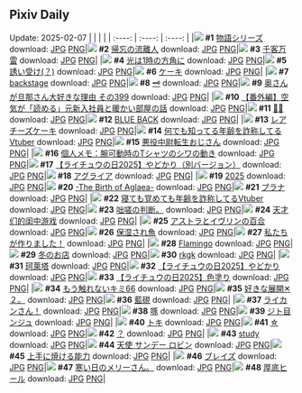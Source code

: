 ## Pixiv Daily
Update: 2025-02-07
|      |      |      |
| :----: | :----: | :----: |
|![](https://pixiv.microyu.workers.dev/c/240x480/img-master/img/2025/02/05/07/44/02/126912441_p0_master1200.jpg) **#1** [物語シリーズ](https://www.pixiv.net/artworks/126912441) download: [JPG](https://pixiv.microyu.workers.dev/img-original/img/2025/02/05/07/44/02/126912441_p0.jpg) [PNG](https://pixiv.microyu.workers.dev/img-original/img/2025/02/05/07/44/02/126912441_p0.png)|![](https://pixiv.microyu.workers.dev/c/240x480/img-master/img/2025/02/05/00/00/32/126903857_p0_master1200.jpg) **#2** [帰忘の流離人](https://www.pixiv.net/artworks/126903857) download: [JPG](https://pixiv.microyu.workers.dev/img-original/img/2025/02/05/00/00/32/126903857_p0.jpg) [PNG](https://pixiv.microyu.workers.dev/img-original/img/2025/02/05/00/00/32/126903857_p0.png)|![](https://pixiv.microyu.workers.dev/c/240x480/img-master/img/2025/02/06/00/00/22/126935990_p0_master1200.jpg) **#3** [千客万雷](https://www.pixiv.net/artworks/126935990) download: [JPG](https://pixiv.microyu.workers.dev/img-original/img/2025/02/06/00/00/22/126935990_p0.jpg) [PNG](https://pixiv.microyu.workers.dev/img-original/img/2025/02/06/00/00/22/126935990_p0.png)|
|![](https://pixiv.microyu.workers.dev/c/240x480/img-master/img/2025/02/05/01/00/05/126906160_p0_master1200.jpg) **#4** [光は1時の方角に](https://www.pixiv.net/artworks/126906160) download: [JPG](https://pixiv.microyu.workers.dev/img-original/img/2025/02/05/01/00/05/126906160_p0.jpg) [PNG](https://pixiv.microyu.workers.dev/img-original/img/2025/02/05/01/00/05/126906160_p0.png)|![](https://pixiv.microyu.workers.dev/c/240x480/img-master/img/2025/02/05/00/11/03/126904590_p0_master1200.jpg) **#5** [誘い受け(？)](https://www.pixiv.net/artworks/126904590) download: [JPG](https://pixiv.microyu.workers.dev/img-original/img/2025/02/05/00/11/03/126904590_p0.jpg) [PNG](https://pixiv.microyu.workers.dev/img-original/img/2025/02/05/00/11/03/126904590_p0.png)|![](https://pixiv.microyu.workers.dev/c/240x480/img-master/img/2025/02/05/19/30/03/126925718_p0_master1200.jpg) **#6** [ケーキ](https://www.pixiv.net/artworks/126925718) download: [JPG](https://pixiv.microyu.workers.dev/img-original/img/2025/02/05/19/30/03/126925718_p0.jpg) [PNG](https://pixiv.microyu.workers.dev/img-original/img/2025/02/05/19/30/03/126925718_p0.png)|
|![](https://pixiv.microyu.workers.dev/c/240x480/img-master/img/2025/02/05/00/00/29/126903841_p0_master1200.jpg) **#7** [backstage](https://www.pixiv.net/artworks/126903841) download: [JPG](https://pixiv.microyu.workers.dev/img-original/img/2025/02/05/00/00/29/126903841_p0.jpg) [PNG](https://pixiv.microyu.workers.dev/img-original/img/2025/02/05/00/00/29/126903841_p0.png)|![](https://pixiv.microyu.workers.dev/c/240x480/img-master/img/2025/02/05/00/25/59/126905115_p0_master1200.jpg) **#8** [🗝️](https://www.pixiv.net/artworks/126905115) download: [JPG](https://pixiv.microyu.workers.dev/img-original/img/2025/02/05/00/25/59/126905115_p0.jpg) [PNG](https://pixiv.microyu.workers.dev/img-original/img/2025/02/05/00/25/59/126905115_p0.png)|![](https://pixiv.microyu.workers.dev/c/240x480/img-master/img/2025/02/05/00/06/54/126904389_p0_master1200.jpg) **#9** [奥さんが旦那さん大好きな理由 その399](https://www.pixiv.net/artworks/126904389) download: [JPG](https://pixiv.microyu.workers.dev/img-original/img/2025/02/05/00/06/54/126904389_p0.jpg) [PNG](https://pixiv.microyu.workers.dev/img-original/img/2025/02/05/00/06/54/126904389_p0.png)|
|![](https://pixiv.microyu.workers.dev/c/240x480/img-master/img/2025/02/06/19/08/08/126957308_p0_master1200.jpg) **#10** [【番外編】空気が「読める」元新入社員と暖かい部屋の話](https://www.pixiv.net/artworks/126957308) download: [JPG](https://pixiv.microyu.workers.dev/img-original/img/2025/02/06/19/08/08/126957308_p0.jpg) [PNG](https://pixiv.microyu.workers.dev/img-original/img/2025/02/06/19/08/08/126957308_p0.png)|![](https://pixiv.microyu.workers.dev/c/240x480/img-master/img/2025/02/05/21/18/04/126929555_p0_master1200.jpg) **#11** [🦋🦋](https://www.pixiv.net/artworks/126929555) download: [JPG](https://pixiv.microyu.workers.dev/img-original/img/2025/02/05/21/18/04/126929555_p0.jpg) [PNG](https://pixiv.microyu.workers.dev/img-original/img/2025/02/05/21/18/04/126929555_p0.png)|![](https://pixiv.microyu.workers.dev/c/240x480/img-master/img/2025/02/05/19/12/39/126925242_p0_master1200.jpg) **#12** [BLUE BACK](https://www.pixiv.net/artworks/126925242) download: [JPG](https://pixiv.microyu.workers.dev/img-original/img/2025/02/05/19/12/39/126925242_p0.jpg) [PNG](https://pixiv.microyu.workers.dev/img-original/img/2025/02/05/19/12/39/126925242_p0.png)|
|![](https://pixiv.microyu.workers.dev/c/240x480/img-master/img/2025/02/06/20/30/01/126959897_p0_master1200.jpg) **#13** [レアチーズケーキ](https://www.pixiv.net/artworks/126959897) download: [JPG](https://pixiv.microyu.workers.dev/img-original/img/2025/02/06/20/30/01/126959897_p0.jpg) [PNG](https://pixiv.microyu.workers.dev/img-original/img/2025/02/06/20/30/01/126959897_p0.png)|![](https://pixiv.microyu.workers.dev/c/240x480/img-master/img/2025/02/05/20/58/44/126928761_p0_master1200.jpg) **#14** [何でも知ってる年齢を詐称してるVtuber](https://www.pixiv.net/artworks/126928761) download: [JPG](https://pixiv.microyu.workers.dev/img-original/img/2025/02/05/20/58/44/126928761_p0.jpg) [PNG](https://pixiv.microyu.workers.dev/img-original/img/2025/02/05/20/58/44/126928761_p0.png)|![](https://pixiv.microyu.workers.dev/c/240x480/img-master/img/2025/02/06/00/01/35/126936217_p0_master1200.jpg) **#15** [悪役中尉転生おじさん](https://www.pixiv.net/artworks/126936217) download: [JPG](https://pixiv.microyu.workers.dev/img-original/img/2025/02/06/00/01/35/126936217_p0.jpg) [PNG](https://pixiv.microyu.workers.dev/img-original/img/2025/02/06/00/01/35/126936217_p0.png)|
|![](https://pixiv.microyu.workers.dev/c/240x480/img-master/img/2025/02/06/06/00/08/126943302_p0_master1200.jpg) **#16** [個人メモ：腕可動時のTシャツのシワの動き](https://www.pixiv.net/artworks/126943302) download: [JPG](https://pixiv.microyu.workers.dev/img-original/img/2025/02/06/06/00/08/126943302_p0.jpg) [PNG](https://pixiv.microyu.workers.dev/img-original/img/2025/02/06/06/00/08/126943302_p0.png)|![](https://pixiv.microyu.workers.dev/c/240x480/img-master/img/2025/02/06/17/17/31/126954194_p0_master1200.jpg) **#17** [【ライチュウの日2025】やどかり（別バージョン）](https://www.pixiv.net/artworks/126954194) download: [JPG](https://pixiv.microyu.workers.dev/img-original/img/2025/02/06/17/17/31/126954194_p0.jpg) [PNG](https://pixiv.microyu.workers.dev/img-original/img/2025/02/06/17/17/31/126954194_p0.png)|![](https://pixiv.microyu.workers.dev/c/240x480/img-master/img/2025/02/05/16/59/46/126921523_p0_master1200.jpg) **#18** [アグライア](https://www.pixiv.net/artworks/126921523) download: [JPG](https://pixiv.microyu.workers.dev/img-original/img/2025/02/05/16/59/46/126921523_p0.jpg) [PNG](https://pixiv.microyu.workers.dev/img-original/img/2025/02/05/16/59/46/126921523_p0.png)|
|![](https://pixiv.microyu.workers.dev/c/240x480/img-master/img/2025/02/05/00/00/14/126903779_p0_master1200.jpg) **#19** [2025](https://www.pixiv.net/artworks/126903779) download: [JPG](https://pixiv.microyu.workers.dev/img-original/img/2025/02/05/00/00/14/126903779_p0.jpg) [PNG](https://pixiv.microyu.workers.dev/img-original/img/2025/02/05/00/00/14/126903779_p0.png)|![](https://pixiv.microyu.workers.dev/c/240x480/img-master/img/2025/02/05/21/24/31/126929805_p0_master1200.jpg) **#20** [-The Birth of Aglaea-](https://www.pixiv.net/artworks/126929805) download: [JPG](https://pixiv.microyu.workers.dev/img-original/img/2025/02/05/21/24/31/126929805_p0.jpg) [PNG](https://pixiv.microyu.workers.dev/img-original/img/2025/02/05/21/24/31/126929805_p0.png)|![](https://pixiv.microyu.workers.dev/c/240x480/img-master/img/2025/02/06/00/39/07/126937636_p0_master1200.jpg) **#21** [プラナ](https://www.pixiv.net/artworks/126937636) download: [JPG](https://pixiv.microyu.workers.dev/img-original/img/2025/02/06/00/39/07/126937636_p0.jpg) [PNG](https://pixiv.microyu.workers.dev/img-original/img/2025/02/06/00/39/07/126937636_p0.png)|
|![](https://pixiv.microyu.workers.dev/c/240x480/img-master/img/2025/02/06/21/20/06/126961783_p0_master1200.jpg) **#22** [寝ても覚めても年齢を詐称してるVtuber](https://www.pixiv.net/artworks/126961783) download: [JPG](https://pixiv.microyu.workers.dev/img-original/img/2025/02/06/21/20/06/126961783_p0.jpg) [PNG](https://pixiv.microyu.workers.dev/img-original/img/2025/02/06/21/20/06/126961783_p0.png)|![](https://pixiv.microyu.workers.dev/c/240x480/img-master/img/2025/02/05/15/32/37/126919881_p0_master1200.jpg) **#23** [咄嗟の判断。](https://www.pixiv.net/artworks/126919881) download: [JPG](https://pixiv.microyu.workers.dev/img-original/img/2025/02/05/15/32/37/126919881_p0.jpg) [PNG](https://pixiv.microyu.workers.dev/img-original/img/2025/02/05/15/32/37/126919881_p0.png)|![](https://pixiv.microyu.workers.dev/c/240x480/img-master/img/2025/02/05/00/00/28/126903839_p0_master1200.jpg) **#24** [天才们的闺中游戏](https://www.pixiv.net/artworks/126903839) download: [JPG](https://pixiv.microyu.workers.dev/img-original/img/2025/02/05/00/00/28/126903839_p0.jpg) [PNG](https://pixiv.microyu.workers.dev/img-original/img/2025/02/05/00/00/28/126903839_p0.png)|
|![](https://pixiv.microyu.workers.dev/c/240x480/img-master/img/2025/02/05/00/00/49/126903936_p0_master1200.jpg) **#25** [アストラとイヴリンの百合](https://www.pixiv.net/artworks/126903936) download: [JPG](https://pixiv.microyu.workers.dev/img-original/img/2025/02/05/00/00/49/126903936_p0.jpg) [PNG](https://pixiv.microyu.workers.dev/img-original/img/2025/02/05/00/00/49/126903936_p0.png)|![](https://pixiv.microyu.workers.dev/c/240x480/img-master/img/2025/02/05/12/05/13/126916308_p0_master1200.jpg) **#26** [保湿され魚](https://www.pixiv.net/artworks/126916308) download: [JPG](https://pixiv.microyu.workers.dev/img-original/img/2025/02/05/12/05/13/126916308_p0.jpg) [PNG](https://pixiv.microyu.workers.dev/img-original/img/2025/02/05/12/05/13/126916308_p0.png)|![](https://pixiv.microyu.workers.dev/c/240x480/img-master/img/2025/02/05/12/00/48/126916203_p0_master1200.jpg) **#27** [私たちが作りました！](https://www.pixiv.net/artworks/126916203) download: [JPG](https://pixiv.microyu.workers.dev/img-original/img/2025/02/05/12/00/48/126916203_p0.jpg) [PNG](https://pixiv.microyu.workers.dev/img-original/img/2025/02/05/12/00/48/126916203_p0.png)|
|![](https://pixiv.microyu.workers.dev/c/240x480/img-master/img/2025/02/05/00/01/33/126904043_p0_master1200.jpg) **#28** [Flamingo](https://www.pixiv.net/artworks/126904043) download: [JPG](https://pixiv.microyu.workers.dev/img-original/img/2025/02/05/00/01/33/126904043_p0.jpg) [PNG](https://pixiv.microyu.workers.dev/img-original/img/2025/02/05/00/01/33/126904043_p0.png)|![](https://pixiv.microyu.workers.dev/c/240x480/img-master/img/2025/02/06/12/01/59/126948617_p0_master1200.jpg) **#29** [冬のお店](https://www.pixiv.net/artworks/126948617) download: [JPG](https://pixiv.microyu.workers.dev/img-original/img/2025/02/06/12/01/59/126948617_p0.jpg) [PNG](https://pixiv.microyu.workers.dev/img-original/img/2025/02/06/12/01/59/126948617_p0.png)|![](https://pixiv.microyu.workers.dev/c/240x480/img-master/img/2025/02/05/03/07/45/126908853_p0_master1200.jpg) **#30** [rkgk](https://www.pixiv.net/artworks/126908853) download: [JPG](https://pixiv.microyu.workers.dev/img-original/img/2025/02/05/03/07/45/126908853_p0.jpg) [PNG](https://pixiv.microyu.workers.dev/img-original/img/2025/02/05/03/07/45/126908853_p0.png)|
|![](https://pixiv.microyu.workers.dev/c/240x480/img-master/img/2025/02/05/18/00/19/126923065_p0_master1200.jpg) **#31** [珂萊塔](https://www.pixiv.net/artworks/126923065) download: [JPG](https://pixiv.microyu.workers.dev/img-original/img/2025/02/05/18/00/19/126923065_p0.jpg) [PNG](https://pixiv.microyu.workers.dev/img-original/img/2025/02/05/18/00/19/126923065_p0.png)|![](https://pixiv.microyu.workers.dev/c/240x480/img-master/img/2025/02/06/02/06/05/126939976_master1200.jpg) **#32** [【ライチュウの日2025】やどかり](https://www.pixiv.net/artworks/126939976) download: [JPG](https://pixiv.microyu.workers.dev/img-original/img/2025/02/06/02/06/05/126939976.jpg) [PNG](https://pixiv.microyu.workers.dev/img-original/img/2025/02/06/02/06/05/126939976.png)|![](https://pixiv.microyu.workers.dev/c/240x480/img-master/img/2025/02/06/10/49/28/126947312_master1200.jpg) **#33** [【ライチュウの日2025】色塗り](https://www.pixiv.net/artworks/126947312) download: [JPG](https://pixiv.microyu.workers.dev/img-original/img/2025/02/06/10/49/28/126947312.jpg) [PNG](https://pixiv.microyu.workers.dev/img-original/img/2025/02/06/10/49/28/126947312.png)|
|![](https://pixiv.microyu.workers.dev/c/240x480/img-master/img/2025/02/06/12/59/15/126949605_p0_master1200.jpg) **#34** [もう触れないキミ66](https://www.pixiv.net/artworks/126949605) download: [JPG](https://pixiv.microyu.workers.dev/img-original/img/2025/02/06/12/59/15/126949605_p0.jpg) [PNG](https://pixiv.microyu.workers.dev/img-original/img/2025/02/06/12/59/15/126949605_p0.png)|![](https://pixiv.microyu.workers.dev/c/240x480/img-master/img/2025/02/06/19/01/47/126957110_p0_master1200.jpg) **#35** [好きな展開✕２。](https://www.pixiv.net/artworks/126957110) download: [JPG](https://pixiv.microyu.workers.dev/img-original/img/2025/02/06/19/01/47/126957110_p0.jpg) [PNG](https://pixiv.microyu.workers.dev/img-original/img/2025/02/06/19/01/47/126957110_p0.png)|![](https://pixiv.microyu.workers.dev/c/240x480/img-master/img/2025/02/05/00/01/06/126903982_p0_master1200.jpg) **#36** [藍硯](https://www.pixiv.net/artworks/126903982) download: [JPG](https://pixiv.microyu.workers.dev/img-original/img/2025/02/05/00/01/06/126903982_p0.jpg) [PNG](https://pixiv.microyu.workers.dev/img-original/img/2025/02/05/00/01/06/126903982_p0.png)|
|![](https://pixiv.microyu.workers.dev/c/240x480/img-master/img/2025/02/06/05/13/22/126942816_p0_master1200.jpg) **#37** [ライカンさん！](https://www.pixiv.net/artworks/126942816) download: [JPG](https://pixiv.microyu.workers.dev/img-original/img/2025/02/06/05/13/22/126942816_p0.jpg) [PNG](https://pixiv.microyu.workers.dev/img-original/img/2025/02/06/05/13/22/126942816_p0.png)|![](https://pixiv.microyu.workers.dev/c/240x480/img-master/img/2025/02/05/00/23/15/126905021_p0_master1200.jpg) **#38** [啄](https://www.pixiv.net/artworks/126905021) download: [JPG](https://pixiv.microyu.workers.dev/img-original/img/2025/02/05/00/23/15/126905021_p0.jpg) [PNG](https://pixiv.microyu.workers.dev/img-original/img/2025/02/05/00/23/15/126905021_p0.png)|![](https://pixiv.microyu.workers.dev/c/240x480/img-master/img/2025/02/05/21/05/38/126929133_p0_master1200.jpg) **#39** [ジト目ンジュ](https://www.pixiv.net/artworks/126929133) download: [JPG](https://pixiv.microyu.workers.dev/img-original/img/2025/02/05/21/05/38/126929133_p0.jpg) [PNG](https://pixiv.microyu.workers.dev/img-original/img/2025/02/05/21/05/38/126929133_p0.png)|
|![](https://pixiv.microyu.workers.dev/c/240x480/img-master/img/2025/02/06/00/00/23/126935999_p0_master1200.jpg) **#40** [トキ](https://www.pixiv.net/artworks/126935999) download: [JPG](https://pixiv.microyu.workers.dev/img-original/img/2025/02/06/00/00/23/126935999_p0.jpg) [PNG](https://pixiv.microyu.workers.dev/img-original/img/2025/02/06/00/00/23/126935999_p0.png)|![](https://pixiv.microyu.workers.dev/c/240x480/img-master/img/2025/02/06/00/00/24/126936007_p0_master1200.jpg) **#41** [☆](https://www.pixiv.net/artworks/126936007) download: [JPG](https://pixiv.microyu.workers.dev/img-original/img/2025/02/06/00/00/24/126936007_p0.jpg) [PNG](https://pixiv.microyu.workers.dev/img-original/img/2025/02/06/00/00/24/126936007_p0.png)|![](https://pixiv.microyu.workers.dev/c/240x480/img-master/img/2025/02/06/12/06/33/126948701_p0_master1200.jpg) **#42** [？](https://www.pixiv.net/artworks/126948701) download: [JPG](https://pixiv.microyu.workers.dev/img-original/img/2025/02/06/12/06/33/126948701_p0.jpg) [PNG](https://pixiv.microyu.workers.dev/img-original/img/2025/02/06/12/06/33/126948701_p0.png)|
|![](https://pixiv.microyu.workers.dev/c/240x480/img-master/img/2025/02/05/17/49/20/126922771_p0_master1200.jpg) **#43** [study](https://www.pixiv.net/artworks/126922771) download: [JPG](https://pixiv.microyu.workers.dev/img-original/img/2025/02/05/17/49/20/126922771_p0.jpg) [PNG](https://pixiv.microyu.workers.dev/img-original/img/2025/02/05/17/49/20/126922771_p0.png)|![](https://pixiv.microyu.workers.dev/c/240x480/img-master/img/2025/02/06/00/25/13/126937178_p0_master1200.jpg) **#44** [天使 サンデー ロビン](https://www.pixiv.net/artworks/126937178) download: [JPG](https://pixiv.microyu.workers.dev/img-original/img/2025/02/06/00/25/13/126937178_p0.jpg) [PNG](https://pixiv.microyu.workers.dev/img-original/img/2025/02/06/00/25/13/126937178_p0.png)|![](https://pixiv.microyu.workers.dev/c/240x480/img-master/img/2025/02/05/23/15/49/126934182_p0_master1200.jpg) **#45** [上手に焼ける能力](https://www.pixiv.net/artworks/126934182) download: [JPG](https://pixiv.microyu.workers.dev/img-original/img/2025/02/05/23/15/49/126934182_p0.jpg) [PNG](https://pixiv.microyu.workers.dev/img-original/img/2025/02/05/23/15/49/126934182_p0.png)|
|![](https://pixiv.microyu.workers.dev/c/240x480/img-master/img/2025/02/05/17/19/12/126922005_p0_master1200.jpg) **#46** [ブレイズ](https://www.pixiv.net/artworks/126922005) download: [JPG](https://pixiv.microyu.workers.dev/img-original/img/2025/02/05/17/19/12/126922005_p0.jpg) [PNG](https://pixiv.microyu.workers.dev/img-original/img/2025/02/05/17/19/12/126922005_p0.png)|![](https://pixiv.microyu.workers.dev/c/240x480/img-master/img/2025/02/06/07/02/50/126944140_p0_master1200.jpg) **#47** [寒い日のメリーさん。](https://www.pixiv.net/artworks/126944140) download: [JPG](https://pixiv.microyu.workers.dev/img-original/img/2025/02/06/07/02/50/126944140_p0.jpg) [PNG](https://pixiv.microyu.workers.dev/img-original/img/2025/02/06/07/02/50/126944140_p0.png)|![](https://pixiv.microyu.workers.dev/c/240x480/img-master/img/2025/02/06/20/26/43/126959770_p0_master1200.jpg) **#48** [厚底ヒール](https://www.pixiv.net/artworks/126959770) download: [JPG](https://pixiv.microyu.workers.dev/img-original/img/2025/02/06/20/26/43/126959770_p0.jpg) [PNG](https://pixiv.microyu.workers.dev/img-original/img/2025/02/06/20/26/43/126959770_p0.png)|
